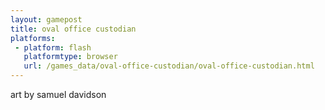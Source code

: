 ```yaml
---
layout: gamepost
title: oval office custodian
platforms:
 - platform: flash
   platformtype: browser
   url: /games_data/oval-office-custodian/oval-office-custodian.html
---
```

art by samuel davidson